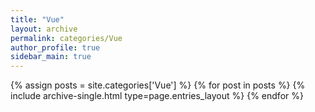 ```yaml
---
title: "Vue"
layout: archive
permalink: categories/Vue
author_profile: true
sidebar_main: true
---
```



{% assign posts = site.categories['Vue'] %}
{% for post in posts %} {% include archive-single.html type=page.entries_layout %} {% endfor %}
